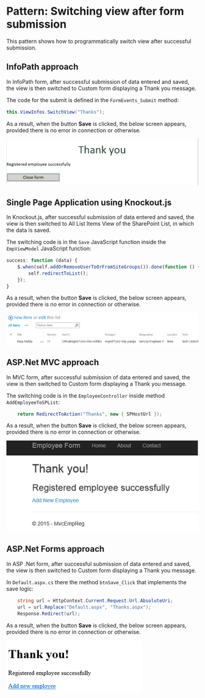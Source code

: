 # Pattern: Switching view after form submission #
This pattern shows how to programmatically switch view after successful submission.

## InfoPath approach ##
In InfoPath form, after successful submission of data entered and saved, the view is then switched to Custom form displaying a Thank you message.

The code for the submit is defined in the `FormEvents_Submit` method:

```C#
this.ViewInfos.SwitchView("Thanks");
```

As a result, when the button **Save** is clicked, the below screen appears, provided there is no error in connection or otherwise.

![](images/IP/P5_SwitchedViewAfterSave.png)


## Single Page Application using Knockout.js ##
In Knockout.js, after successful submission of data entered and saved, the view is then switched to All List Items View of the SharePoint List, in which the data is saved.

The switching code is in the `Save` JavaScript function inside the `EmpViewModel` JavaScript function:

```JavaScript
success: function (data) {
    $.when(self.addOrRemoveUserToOrFromSiteGroups()).done(function () {
        self.redirectToList();
    });
}            
```
As a result, when the button **Save** is clicked, the below screen appears, provided there is no error in connection or otherwise.

![](images/KO/P5_SwitchedViewAfterSave.png)


## ASP.Net MVC approach ##
In MVC form, after successful submission of data entered and saved, the view is then switched to Custom form displaying a Thank you message.

The switching code is in the `EmployeeController` inside method `AddEmployeeToSPList`:

```C#
	return RedirectToAction("Thanks", new { SPHostUrl });
```

As a result, when the button **Save** is clicked, the below screen appears, provided there is no error in connection or otherwise.

![](images/MVC/P5_SwitchedViewAfterSave.png)

## ASP.Net Forms approach ##
In ASP .Net form, after successful submission of data entered and saved, the view is then switched to Custom form displaying a Thank you message.

In `Default.aspx.cs` there the method `btnSave_Click` that implements the save logic:

```C#
	string url = HttpContext.Current.Request.Url.AbsoluteUri;
    url = url.Replace("Default.aspx", "Thanks.aspx");
   	Response.Redirect(url);
```

As a result, when the button **Save** is clicked, the below screen appears, provided there is no error in connection or otherwise.

![](images/Forms/P5_SwitchedViewAfterSave.png)

